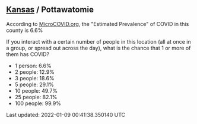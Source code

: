 
## [Kansas](/united-states/kansas) / Pottawatomie

According to [MicroCOVID.org](http://microcovid.org),
the "Estimated Prevalence" of COVID in this county is 6.6%

If you interact with a certain number of people in this location
(all at once in a group, or spread out across the day), what is the chance that
1 or more of them has COVID?

- 1 person: 6.6%
- 2 people: 12.9%
- 3 people: 18.6%
- 5 people: 29.1%
- 10 people: 49.7%
- 25 people: 82.1%
- 100 people: 99.9%

Last updated: 2022-01-09 00:41:38.350140 UTC
